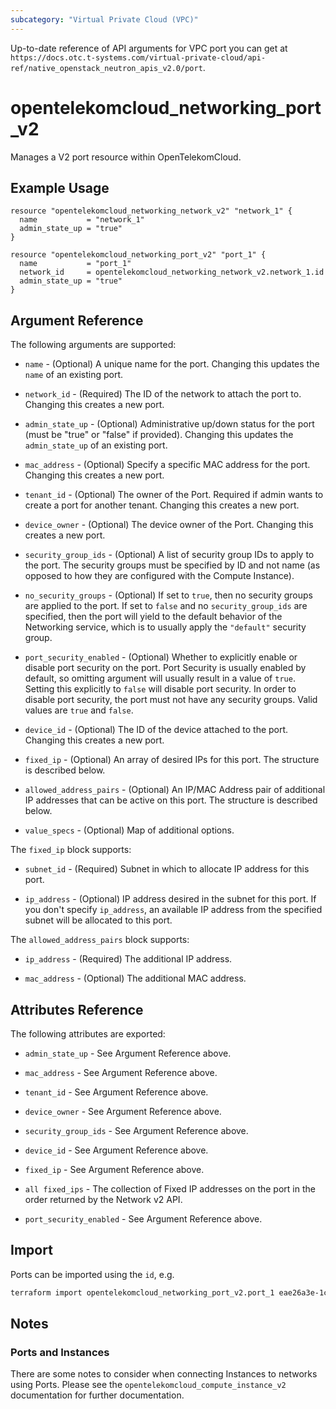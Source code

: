 ```yaml
---
subcategory: "Virtual Private Cloud (VPC)"
---
```


Up-to-date reference of API arguments for VPC port you can get at
`https://docs.otc.t-systems.com/virtual-private-cloud/api-ref/native_openstack_neutron_apis_v2.0/port`.

# opentelekomcloud_networking_port_v2

Manages a V2 port resource within OpenTelekomCloud.

## Example Usage

```hcl
resource "opentelekomcloud_networking_network_v2" "network_1" {
  name           = "network_1"
  admin_state_up = "true"
}

resource "opentelekomcloud_networking_port_v2" "port_1" {
  name           = "port_1"
  network_id     = opentelekomcloud_networking_network_v2.network_1.id
  admin_state_up = "true"
}
```

## Argument Reference

The following arguments are supported:

* `name` - (Optional) A unique name for the port. Changing this
  updates the `name` of an existing port.

* `network_id` - (Required) The ID of the network to attach the port to. Changing
  this creates a new port.

* `admin_state_up` - (Optional) Administrative up/down status for the port
  (must be "true" or "false" if provided). Changing this updates the
  `admin_state_up` of an existing port.

* `mac_address` - (Optional) Specify a specific MAC address for the port. Changing
  this creates a new port.

* `tenant_id` - (Optional) The owner of the Port. Required if admin wants
  to create a port for another tenant. Changing this creates a new port.

* `device_owner` - (Optional) The device owner of the Port. Changing this creates
  a new port.

* `security_group_ids` - (Optional) A list of security group IDs to apply to the
  port. The security groups must be specified by ID and not name (as opposed
  to how they are configured with the Compute Instance).

* `no_security_groups` - (Optional) If set to `true`, then no security groups
  are applied to the port. If set to `false` and no `security_group_ids` are specified,
  then the port will yield to the default behavior of the Networking service,
  which is to usually apply the `"default"` security group.

* `port_security_enabled` - (Optional) Whether to explicitly enable or disable
  port security on the port. Port Security is usually enabled by default, so
  omitting argument will usually result in a value of `true`. Setting this
  explicitly to `false` will disable port security. In order to disable port
  security, the port must not have any security groups. Valid values are `true`
  and `false`.

* `device_id` - (Optional) The ID of the device attached to the port. Changing this
  creates a new port.

* `fixed_ip` - (Optional) An array of desired IPs for this port. The structure is
  described below.

* `allowed_address_pairs` - (Optional) An IP/MAC Address pair of additional IP
  addresses that can be active on this port. The structure is described below.

* `value_specs` - (Optional) Map of additional options.

The `fixed_ip` block supports:

* `subnet_id` - (Required) Subnet in which to allocate IP address for
this port.

* `ip_address` - (Optional) IP address desired in the subnet for this port. If
you don't specify `ip_address`, an available IP address from the specified
subnet will be allocated to this port.

The `allowed_address_pairs` block supports:

* `ip_address` - (Required) The additional IP address.

* `mac_address` - (Optional) The additional MAC address.


## Attributes Reference

The following attributes are exported:

* `admin_state_up` - See Argument Reference above.

* `mac_address` - See Argument Reference above.

* `tenant_id` - See Argument Reference above.

* `device_owner` - See Argument Reference above.

* `security_group_ids` - See Argument Reference above.

* `device_id` - See Argument Reference above.

* `fixed_ip` - See Argument Reference above.

* `all fixed_ips` - The collection of Fixed IP addresses on the port in the order returned by the Network v2 API.

* `port_security_enabled` - See Argument Reference above.

## Import

Ports can be imported using the `id`, e.g.

```sh
terraform import opentelekomcloud_networking_port_v2.port_1 eae26a3e-1c33-4cc1-9c31-0cd729c438a1
```

## Notes

### Ports and Instances

There are some notes to consider when connecting Instances to networks using
Ports. Please see the `opentelekomcloud_compute_instance_v2` documentation for further
documentation.
